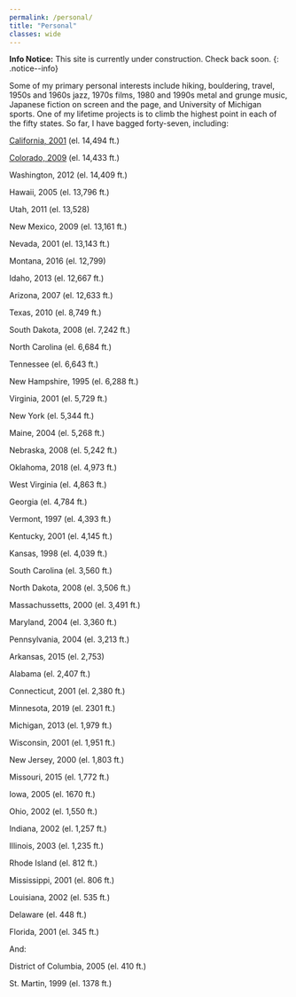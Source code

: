```yaml
---
permalink: /personal/
title: "Personal"
classes: wide
---
```


**Info Notice:** This site is currently under construction. Check back soon.
{: .notice--info}

Some of my primary personal interests include hiking, bouldering, travel, 1950s and 1960s jazz, 1970s films, 1980 and 1990s metal and grunge music, Japanese fiction on screen and the page, and University of Michigan sports. One of my lifetime projects is to climb the highest point in each of the fifty states. So far, I have bagged forty-seven, including:

[California, 2001](assets/images/cawhitney.jpe) (el. 14,494 ft.)

[Colorado, 2009](/assets/images/cawhitney.jpe) (el. 14,433 ft.)

Washington, 2012 (el. 14,409 ft.)

Hawaii, 2005 (el. 13,796 ft.)

Utah, 2011 (el. 13,528)

New Mexico, 2009 (el. 13,161 ft.)

Nevada, 2001 (el. 13,143 ft.)

Montana, 2016 (el. 12,799)

Idaho, 2013 (el. 12,667 ft.)

Arizona, 2007 (el. 12,633 ft.)

Texas, 2010 (el. 8,749 ft.)

South Dakota, 2008 (el. 7,242 ft.)

North Carolina (el. 6,684 ft.)

Tennessee (el. 6,643 ft.)

New Hampshire, 1995 (el. 6,288 ft.)

Virginia, 2001 (el. 5,729 ft.)

New York (el. 5,344 ft.)

Maine, 2004 (el. 5,268 ft.)

Nebraska, 2008 (el. 5,242 ft.)

Oklahoma, 2018 (el. 4,973 ft.)

West Virginia (el. 4,863 ft.)

Georgia (el. 4,784 ft.)

Vermont, 1997 (el. 4,393 ft.)

Kentucky, 2001 (el. 4,145 ft.)

Kansas, 1998 (el. 4,039 ft.)

South Carolina (el. 3,560 ft.)

North Dakota, 2008 (el. 3,506 ft.)

Massachussetts, 2000 (el. 3,491 ft.)

Maryland, 2004 (el. 3,360 ft.)

Pennsylvania, 2004 (el. 3,213 ft.)

Arkansas, 2015 (el. 2,753)

Alabama (el. 2,407 ft.)

Connecticut, 2001 (el. 2,380 ft.)

Minnesota, 2019 (el. 2301 ft.)

Michigan, 2013 (el. 1,979 ft.)

Wisconsin, 2001 (el. 1,951 ft.)

New Jersey, 2000 (el. 1,803 ft.)

Missouri, 2015 (el. 1,772 ft.)

Iowa, 2005 (el. 1670 ft.)

Ohio, 2002 (el. 1,550 ft.)

Indiana, 2002 (el. 1,257 ft.)

Illinois, 2003 (el. 1,235 ft.) 

Rhode Island (el. 812 ft.)

Mississippi, 2001 (el. 806 ft.)

Louisiana, 2002 (el. 535 ft.)

Delaware (el. 448 ft.)

Florida, 2001 (el. 345 ft.)



And:

District of Columbia, 2005 (el. 410 ft.)

St. Martin, 1999 (el. 1378 ft.)
